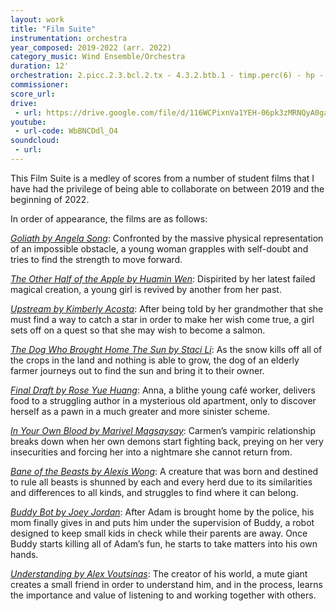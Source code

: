 ```yaml
---
layout: work
title: "Film Suite"
instrumentation: orchestra
year_composed: 2019-2022 (arr. 2022)
category_music: Wind Ensemble/Orchestra
duration: 12'
orchestration: 2.picc.2.3.bcl.2.tx - 4.3.2.btb.1 - timp.perc(6) - hp - pf/cel - egtr - bgtr - ds - erhu - str
commissioner:
score_url:
drive:
 - url: https://drive.google.com/file/d/116WCPixnVa1YEH-06pk3zMRNQyA0gaVP/preview
youtube:
 - url-code: WbBNCDdl_O4
soundcloud: 
 - url:
---
```


<p>This Film Suite is a medley of scores from a number of student films that I have had the privilege of being able to collaborate on between 2019 and the beginning of 2022.</p>
<p>In order of appearance, the films are as follows:</p>
<p><a href="https://robbygoodmusic.com/visual-media/goliath/"><i>Goliath by Angela Song</i></a>: Confronted by the massive physical representation of an impossible obstacle, a young woman grapples with self-doubt and tries to find the strength to move forward.</p>
<p><a href="https://robbygoodmusic.com/visual-media/the-other-half-of-the-apple/"><i>The Other Half of the Apple by Huamin Wen</i></a>: Dispirited by her latest failed magical creation, a young girl is revived by another from her past.</p>
<p><a href="https://robbygoodmusic.com/visual-media/upstream/"><i>Upstream by Kimberly Acosta</i></a>: After being told by her grandmother that she must find a way to catch a star in order to make her wish come true, a girl sets off on a quest so that she may wish to become a salmon.</p>
<p><a href="https://robbygoodmusic.com/visual-media/the-dog-who-brought-home-the-sun/"><i>The Dog Who Brought Home The Sun by Staci Li</i></a>: As the snow kills off all of the crops in the land and nothing is able to grow, the dog of an elderly farmer journeys out to find the sun and bring it to their owner.</p>
<p><a href="https://robbygoodmusic.com/visual-media/final-draft/"><i>Final Draft by Rose Yue Huang</i></a>: Anna, a blithe young café worker, delivers food to a struggling author in a mysterious old apartment, only to discover herself as a pawn in a much greater and more sinister scheme.</p>
<p><a href="https://robbygoodmusic.com/visual-media/in-your-own-blood/"><i>In Your Own Blood by Marivel Magsaysay</i></a>: Carmen’s vampiric relationship breaks down when her own demons start fighting back, preying on her very insecurities and forcing her into a nightmare she cannot return from.</p>
<p><a href="https://robbygoodmusic.com/visual-media/bane-of-the-beasts/"><i>Bane of the Beasts by Alexis Wong</i></a>: A creature that was born and destined to rule all beasts is shunned by each and every herd due to its similarities and differences to all kinds, and struggles to find where it can belong.</p>
<p><a href="https://robbygoodmusic.com/visual-media/buddy-bot/"><i>Buddy Bot by Joey Jordan</i></a>: After Adam is brought home by the police, his mom finally gives in and puts him under the supervision of Buddy, a robot designed to keep small kids in check while their parents are away. Once Buddy starts killing all of Adam’s fun, he starts to take matters into his own hands.</p>
<p><a href="https://robbygoodmusic.com/visual-media/understanding/"><i>Understanding by Alex Voutsinas</i></a>: The creator of his world, a mute giant creates a small friend in order to understand him, and in the process, learns the importance and value of listening to and working together with others.</p>